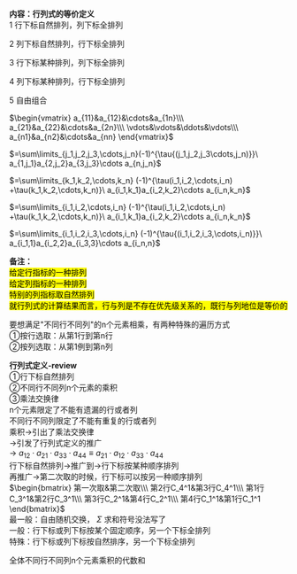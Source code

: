 **内容：行列式的等价定义**    
1 行下标自然排列，列下标全排列    
    
2 列下标自然排列，行下标全排列    
    
3 行下标某种排列，列下标全排列    
    
4 列下标某种排列，行下标全排列    
    
5 自由组合    
    
 $\begin{vmatrix}    
a_{11}&a_{12}&\cdots&a_{1n}\\\     
a_{21}&a_{22}&\cdots&a_{2n}\\\     
\vdots&\vdots&\ddots&\vdots\\\     
a_{n1}&a_{n2}&\cdots&a_{nn}    
\end{vmatrix}$     
    
 $=\sum\limits_{j_1,j_2,j_3,\cdots,j_n}(-1)^{\tau{(j_1,j_2,j_3\cdots,j_n)}}\     
a_{1,j_1}a_{2,j_2}a_{3,j_3}\cdots a_{n,j_n}$     
    
 $=\sum\limits_{k_1,k_2,\cdots,k_n}    
(-1)^{\tau(i_1,i_2,\cdots,i_n)    
+\tau(k_1,k_2,\cdots,k_n)}\     
a_{i_1,k_1}a_{i_2,k_2}\cdots a_{i_n,k_n}$     
    
 $=\sum\limits_{i_1,i_2,\cdots,i_n}    
(-1)^{\tau(i_1,i_2,\cdots,i_n)    
+\tau(k_1,k_2,\cdots,k_n)}\     
a_{i_1,k_1}a_{i_2,k_2}\cdots a_{i_n,k_n}$     
    
 $=\sum\limits_{i_1,i_2,i_3,\cdots,i_n}    
(-1)^{\tau{(i_1,i_2,i_3,\cdots,i_n)}}\     
a_{i_1,1}a_{i_2,2}a_{i_3,3}\cdots a_{i_n,n}$     
    
**备注：**    
<mark>给定行指标的一种排列</mark>    
<mark>给定列指标的一种排列</mark>    
<mark>特别的列指标取自然排列</mark>    
<mark>就行列式的计算结果而言，行与列是不存在优先级关系的，既行与列地位是等价的</mark>    
    
要想满足"不同行不同列"的n个元素相乘，有两种特殊的遍历方式    
①按行选取：从第1行到第n行    
②按列选取：从第1例到第n列    
    
**行列式定义-review**    
①行下标自然排列    
②不同行不同列n个元素的乘积    
③乘法交换律    
n个元素限定了不能有遗漏的行或者列    
不同行不同列限定了不能有重复的行或者列    
乘积→引出了乘法交换律    
→引发了行列式定义的推广    
→ $a_{12}\cdot a_{21}\cdot a_{33}\cdot a_{44}    
\equiv a_{21}\cdot a_{12}\cdot a_{33}\cdot a_{44}$     
行下标自然排列→推广到→行下标按某种顺序排列    
再推广→第二次取的时候，行下标可以按另一种顺序排列    
 $\begin{bmatrix}    
第一次取&第二次取\\\     
第2行C_4^1&第3行C_4^1\\\     
第1行C_3^1&第2行C_3^1\\\     
第3行C_2^1&第4行C_2^1\\\     
第4行C_1^1&第1行C_1^1    
\end{bmatrix}$     
最一般：自由随机交换， $\Sigma$ 求和符号没法写了    
一般：行下标或列下标按某个固定顺序，另一个下标全排列    
特殊：行下标或列下标按自然排序，另一个下标全排列    
    
全体不同行不同列n个元素乘积的代数和    
